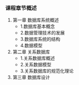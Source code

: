 ### 课程章节概述

1. 第一章 数据库系统概述
   - 1.数据库基本概念
   - 2.数据管理技术的发展
   - 3.数据库系统的结构
   - 4.数据模型
2. 第二章 关系数据库
   - 1.关系数据库概述
   - 2.关系数据模型
   - 3.关系数据库的规范化理论
3. 第三章 数据库设计
